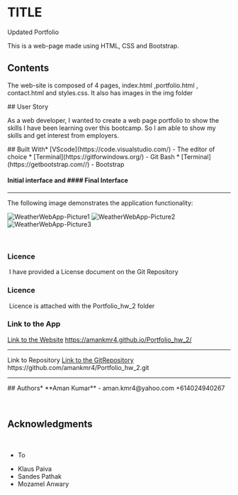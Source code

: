 
# TITLE
Updated Portfolio

This is a web-page made using HTML, CSS and Bootstrap.
​
## Contents
<p>
The web-site is composed of 4 pages, index.html ,portfolio.html , contact.html and styles.css. It also has images in the img folder
</p>
​
## User Story
<p>
As a web developer, I wanted to create a web page portfolio to show the skills I have been learning over this bootcamp.
So I am able to show my skills and get interest from employers.
</p>
​
## Built With
​
* [VScode](https://code.visualstudio.com/) - The editor of choice
* [Terminal](https://gitforwindows.org/) - Git Bash
* [Terminal](https://getbootstrap.com//) - Bootstrap
​

#### Initial interface and #### Final Interface
<hr>

The following image demonstrates the application functionality:

![WeatherWebApp-Picture1]()
![WeatherWebApp-Picture2]()
![WeatherWebApp-Picture3]()

​
​
### Licence
​
I have provided a License document on the Git Repository
​
​
### Licence
​
Licence is attached with the Portfolio_hw_2 folder
​
### Link to the App
<a href="">Link to the Website</a>
https://amankmr4.github.io/Portfolio_hw_2/

<hr>
Link to Repository
<a href="">Link to the GitRepository</a>
https://github.com/amankmr4/Portfolio_hw_2.git

<hr>
​
## Authors
​
* **Aman Kumar** - 
aman.kmr4@yahoo.com
+614024940267

​
## Acknowledgments
​
* To 
- Klaus Paiva
- Sandes Pathak
- Mozamel Anwary
